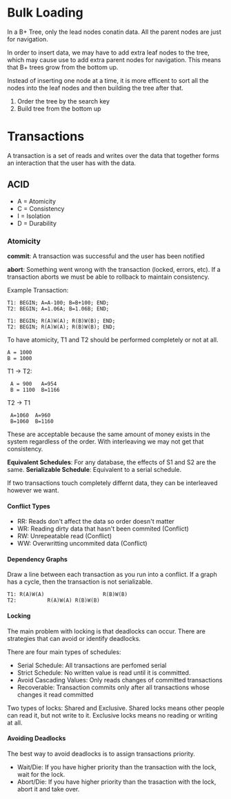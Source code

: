 # Bulk Loading

In a B+ Tree, only the lead nodes conatin data.  All the parent nodes are just
for navigation.

In order to insert data, we may have to add extra leaf nodes to the tree,
which may cause use to add extra parent nodes for navigation.  This means that
B+ trees grow from the bottom up.

Instead of inserting one node at a time, it is more efficent to sort all the
nodes into the leaf nodes and then building the tree after that.

 1) Order the tree by the search key
 2) Build tree from the bottom up

# Transactions

A transaction is a set of reads and writes over the data that together forms
an interaction that the user has with the data.

## ACID

 - A = Atomicity
 - C = Consistency
 - I = Isolation
 - D = Durability

### Atomicity

__commit__: A transaction was successful and the user has been notified

__abort__: Something went wrong with the transaction (locked, errors, etc). If
a transaction aborts we must be able to rollback to maintain consistency.

Example Transaction:

    T1: BEGIN; A=A-100; B=B+100; END;
    T2: BEGIN; A=1.06A; B=1.06B; END;

    T1: BEGIN; R(A)W(A); R(B)W(B); END;
    T2: BEGIN; R(A)W(A); R(B)W(B); END;

To have atomicity, T1 and T2 should be performed completely or not at all.

    A = 1000
    B = 1000

T1 -> T2:

     A = 900   A=954
     B = 1100  B=1166

T2 -> T1

     A=1060  A=960
     B=1060  B=1160

These are acceptable because the same amount of money exists in the system
regardless of the order.  With interleaving we may not get that consistency.

__Equivalent Schedules__: For any database, the effects of S1 and S2 are the same.
__Serializable Schedule__: Equivalent to a serial schedule.

If two transactions touch completely differnt data, they can be interleaved
however we want.

#### Conflict Types

 - RR: Reads don't affect the data so order doesn't matter
 - WR: Reading dirty data that hasn't been commited (Conflict)
 - RW: Unrepeatable read (Conflict)
 - WW: Overwritting uncommited data (Conflict)

#### Dependency Graphs

Draw a line between each transaction as you run into a conflict.  If a graph
has a cycle, then the transaction is not serializable.

    T1: R(A)W(A)                   R(B)W(B)
    T2:          R(A)W(A) R(B)W(B)

#### Locking

The main problem with locking is that deadlocks can occur.  There are
strategies that can avoid or identify deadlocks.

There are four main types of schedules:

 - Serial Schedule: All transactions are perfomed serial
 - Strict Schedule: No written value is read until it is committed.
 - Avoid Cascading Values: Only reads changes of committed transactions
 - Recoverable: Transaction commits only after all transactions whose changes
   it read committed

Two types of locks: Shared and Exclusive.  Shared locks means other people can
read it, but not write to it. Exclusive locks means no reading or writing at
all.

#### Avoiding Deadlocks

The best way to avoid deadlocks is to assign transactions priority.

 - Wait/Die: If you have higher priority than the transaction with the lock,
   wait for the lock.
 - Abort/Die: If you have higher priority than the trasaction with the lock,
   abort it and take over.
